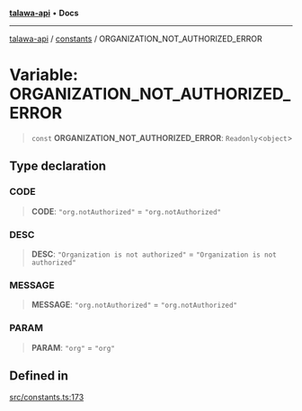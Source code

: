 [**talawa-api**](../../README.md) • **Docs**

***

[talawa-api](../../modules.md) / [constants](../README.md) / ORGANIZATION\_NOT\_AUTHORIZED\_ERROR

# Variable: ORGANIZATION\_NOT\_AUTHORIZED\_ERROR

> `const` **ORGANIZATION\_NOT\_AUTHORIZED\_ERROR**: `Readonly`\<`object`\>

## Type declaration

### CODE

> **CODE**: `"org.notAuthorized"` = `"org.notAuthorized"`

### DESC

> **DESC**: `"Organization is not authorized"` = `"Organization is not authorized"`

### MESSAGE

> **MESSAGE**: `"org.notAuthorized"` = `"org.notAuthorized"`

### PARAM

> **PARAM**: `"org"` = `"org"`

## Defined in

[src/constants.ts:173](https://github.com/PalisadoesFoundation/talawa-api/blob/3bacbf38707ebd3e3e5f1bc5b4cc7aa3b2adc169/src/constants.ts#L173)
